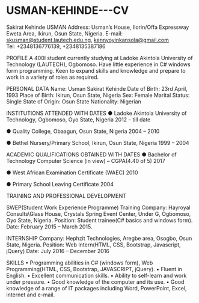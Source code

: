 # USMAN-KEHINDE---CV
Sakirat Kehinde USMAN
Address: Usman’s House, Ilorin/Offa Expressway Eweta Area, Ikirun, Osun State, Nigeria.
E-mail: skusman@student.lautech.edu.ng, kennyoyinkansola@gmail.com	
Tel: +2348136776139, +2348135387186

PROFILE 
 A 400l student currently studying at Ladoke Akintola University of Technology (LAUTECH), Ogbomoso. Have little experience in C# windows form programming. Keen to expand skills and knowledge and prepare to work in a variety of roles as required.

PERSONAL DATA
Name:                                                                         			Usman Sakirat Kehinde
Date of Birth:                                                                			23rd April, 1993
Place of Birth:                                                               			Ikirun, Osun State, Nigeria
Sex:                                                                             Female
Marital Status:                                                              			 Single
State of Origin:                                                             			 Osun State
Nationality:                                                                   		Nigerian

INSTITUTIONS ATTENDED WITH DATES 
● Ladoke Akintola University of Technology, Ogbomoso, Oyo State, Nigeria         2012 – till date

● Quality College, Obaagun, Osun State, Nigeria					                             2004 – 2010

● Bethel Nursery/Primary School, Ikirun, Osun State, Nigeria			                  1999 – 2004

ACADEMIC QUALIFICATIONS OBTAINED WITH DATES
● Bachelor of Technology Computer Science (in view) – CGPA(4.40 of 5) 		         2017

● West African Examination Certificate (WAEC)		                                  2010

● Primary School Leaving Certificate					         	                              2004

TRAINING AND PROFESSIONAL DEVELOPMENT

SWEP(Student Work Experience Programme) Training
Company: Hayroyal Consults\Glass House, Crystals Spring  Event Center, Under G, Ogbomoso, Oyo State, Nigeria.
Position: Student trainee(C# basics and windows form).
Date: February 2015 – March 2015.

INTERNSHIP
Company: Hephzit Technologies, Aregbe area, Osogbo, Osun State, Nigeria. 
Position: Web Intern(HTML, CSS, Bootstrap, Javascript, jQuery)
Date: July 2016 – December 2016


SKILLS
•	Programming abilities in C# (windows form), Web Programming(HTML, CSS, Bootstrap, JAVASCRIPT, jQuery).
•	Fluent in English.
•	Excellent communication skills.
•	Ability to self-learn and work under pressure.
•	Good knowledge of the computer and its use.
•	Good knowledge of a range of IT packages including Word, PowerPoint, Excel, internet and e-mail.  
